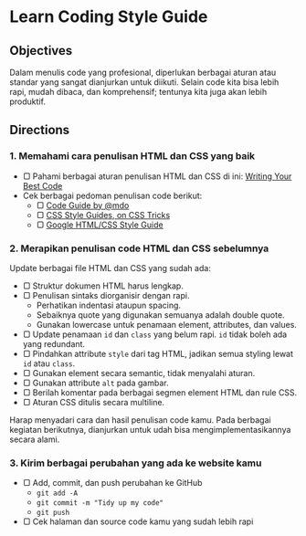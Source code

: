 # Learn Coding Style Guide

## Objectives

Dalam menulis code yang profesional, diperlukan berbagai aturan atau standar yang sangat dianjurkan untuk diikuti. Selain code kita bisa lebih rapi, mudah dibaca, dan komprehensif; tentunya kita juga akan lebih produktif.

## Directions

### 1. Memahami cara penulisan HTML dan CSS yang baik

- ▢ Pahami berbagai aturan penulisan HTML dan CSS di ini: [Writing Your Best Code](http://learn.shayhowe.com/html-css/writing-your-best-code)
- Cek berbagai pedoman penulisan code berikut:
  - ▢ [Code Guide by @mdo](http://codeguide.co)
  - ▢ [CSS Style Guides, on CSS Tricks](https://css-tricks.com/css-style-guides)
  - ▢ [Google HTML/CSS Style Guide](https://google.github.io/styleguide/htmlcssguide.xml)

### 2. Merapikan penulisan code HTML dan CSS sebelumnya

Update berbagai file HTML dan CSS yang sudah ada:

- ▢ Struktur dokumen HTML harus lengkap.
- ▢ Penulisan sintaks diorganisir dengan rapi.
  - Perhatikan indentasi ataupun spacing.
  - Sebaiknya quote yang digunakan semuanya adalah double quote.
  - Gunakan lowercase untuk penamaan element, attributes, dan values.
- ▢ Update penamaan `id` dan `class` yang belum rapi. `id` tidak boleh ada yang redundant.
- ▢ Pindahkan attribute `style` dari tag HTML, jadikan semua styling lewat `id` atau `class`.
- ▢ Gunakan element secara semantic, tidak menyalahi aturan.
- ▢ Gunakan attribute `alt` pada gambar.
- ▢ Berilah komentar pada berbagai segmen element HTML dan rule CSS.
- ▢ Aturan CSS ditulis secara multiline.

Harap menyadari cara dan hasil penulisan code kamu. Pada berbagai kegiatan berikutnya, dianjurkan untuk udah bisa mengimplementasikannya secara alami.

### 3. Kirim berbagai perubahan yang ada ke website kamu

- ▢ Add, commit, dan push perubahan ke GitHub
  - `git add -A`
  - `git commit -m "Tidy up my code"`
  - `git push`
- ▢ Cek halaman dan source code kamu yang sudah lebih rapi
